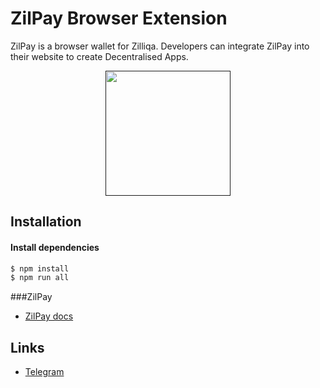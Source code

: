 # ZilPay Browser Extension

ZilPay is a browser wallet for Zilliqa. Developers can integrate ZilPay into their website to create Decentralised Apps.

<p align="center">
  <a href=""><img src="https://github.com/lich666dead/zil-pay/blob/master/imgs/home.png" width="200" height="200"></a>
</p>

## Installation

#### Install dependencies
```sh
$ npm install
$ npm run all
```


###ZilPay
+ [ZilPay docs](https://github.com/lich666dead/zil-pay/blob/master/docs/ZILPAY.md)



## Links
+ [Telegram](https://t.me/zilpay)
